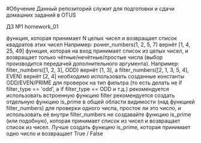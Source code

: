 #Обучение
Данный репозиторий служит для подготовки и сдачи домашних заданий в OTUS

ДЗ №1 homework_01

функция, которая принимает N целых чисел и возвращает список квадратов этих чисел
Например: power_numbers(1, 2, 5, 7) вернёт [1, 4, 25, 49]
функция, которая на вход принимает список из целых чисел, и возвращает только чётные/нечётные/простые числа (выбор производится передачей дополнительного аргумента).
Например: filter_numbers([1, 2, 3], ODD) вернёт [1, 3], а filter_numbers([2, 1, 3, 5, 4], EVEN) вернёт [2, 4]
необходимо использовать созданные константы ODD/EVEN/PRIME для проверок на тип фильтра (то есть делать не if filter_type == 'odd', а if filter_type == ODD и т.д.)
рекомендуется использовать встроенную функцию filter
рекомендуется создать отдельную функцию is_prime в общей области видимости (над функцией filter_numbers) для проверки одного числа, простое ли это число, и использовать её внутри filter_numbers
не создавайте функцию is_prime (или подобную), которая принимает список из чисел и возвращает список из чисел. Лучше создать функцию is_prime, которая принимает одно число и возвращает True / False
